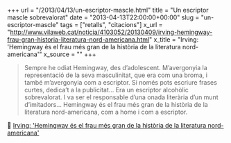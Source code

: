 +++
url = "/2013/04/13/un-escriptor-mascle.html"
title = "Un escriptor mascle sobrevalorat"
date = "2013-04-13T22:00:00+00:00"
slug = "un-escriptor-mascle"
tags = ["retalls", "citacions"]
x_url = "http://www.vilaweb.cat/noticia/4103052/20130409/irving-hemingway-frau-gran-historia-literatura-nord-americana.html"
x_title = "Irving: 'Hemingway és el frau més gran de la història de la literatura nord-americana'"
x_source = ""
+++

> Sempre he odiat Hemingway, des d’adolescent. M’avergonyia la representació de la seva masculinitat, que era com una broma, i també m’avergonyia com a escriptor. Si només pots escriure frases curtes, dedica’t a la publicitat… Era un escriptor alcohòlic sobrevalorat. I va ser el responsable d’una onada literària d’un munt d’imitadors… Hemingway és el frau més gran de la història de la literatura nord-americana, com a home i com a escriptor.

📎 [Irving: 'Hemingway és el frau més gran de la història de la literatura nord-americana'](http://www.vilaweb.cat/noticia/4103052/20130409/irving-hemingway-frau-gran-historia-literatura-nord-americana.html)

